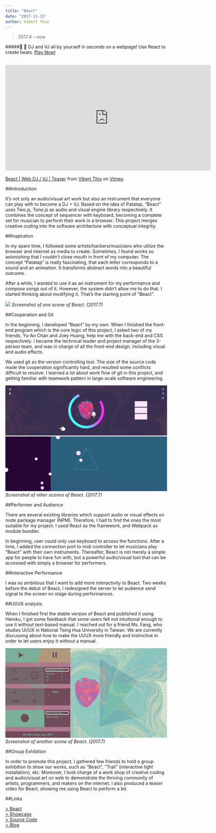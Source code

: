 ```yaml
---
title: "Beact"
date: "2017-11-15"
author: Vibert Thio
---
```


> 2017.4 – now

#####:guitar: :art: DJ and VJ all by yourself in seconds on a webpage! Use React to create beats. [  Play Now!](https://beact.herokuapp.com/)

<br>

<iframe src="https://player.vimeo.com/video/226318485" width="640" height="329" frameborder="0" webkitallowfullscreen mozallowfullscreen allowfullscreen></iframe>
<p><a href="https://vimeo.com/226318485">Beact | Web DJ / VJ | Teaser</a> from <a href="https://vimeo.com/user56788864">Vibert Thio</a> on <a href="https://vimeo.com">Vimeo</a>.</p>

<!-- ![](./img-01.jpg)
*Video shooting for Beact. (2017.7)* -->

##Introduction

It’s not only an audio/visual art work but also an instrument that everyone can play with to become a DJ + VJ. Based on the idea of Patatap, “Beact” uses Two.js, Tone.js as audio and visual engine library respectively. It combines the concept of sequencer with keyboard, becoming a complete set for musician to perform their work in a browser. This project merges creative coding into the software architecture with conceptual integrity.

##Inspiration

In my spare time, I followed some artists/hackers/musicians who utilize the browser and internet as media to create. Sometimes, I found works so astonishing that I couldn’t close mouth in front of my computer. The concept “Patatap” is really fascinating, that each letter corresponds to a sound and an animation. It transforms abstract words into a beautiful outcome.

After a while, I wanted to use it as an instrument for my performance and compose songs out of it. However, the system didn’t allow me to do that. I started thinking about modifying it. That’s the starting point of “Beact”.

![](./img-02.png)
*Screenshot of one scene of Beact. (2017.7)*

##Cooperation and Git


In the beginning, I developed “Beact” by my own. When I finished the front-end program which is the core logic of this project, I asked two of my friends, Yu-An Chan and Joey Huang, help me with the back-end and CSS respectively. I became the technical leader and project manager of the 3-person team, and was in charge of all the front-end design, including visual and audio effects.

We used git as the version controlling tool. The size of the source code made the cooperation significantly hard, and resulted some conflicts difficult to resolve. I learned a lot about work flow of git in this project, and getting familiar with teamwork pattern in large-scale software engineering.

![](./img-03.png)
![](./img-05.png)
*Screenshot of other scenes of Beact. (2017.7)*

##Performer and Audience

There are several existing libraries which support audio or visual effects on node package manager (NPM). Therefore, I had to find the ones the most suitable for my project. I used React as the framework, and Webpack as module bundler.

In beginning, user could only use keyboard to access the functions. After a time, I added the connection port to midi controller to let musicians play “Beact” with their own instruments. Thereafter, Beact is not merely a simple app for people to have fun with, but a powerful audio/visual tool that can be accessed with simply a browser for performers.

##Interactive Performance

I was so ambitious that I want to add more interactivity to Beact. Two weeks before the debut of Beact, I redesigned the server to let audience send signal to the screen on stage during performances.

##UI/UX analysis

When I finished first the stable version of Beact and published it using Heroku, I got some feedback that some users felt not intuitional enough to use it without text-based manual. I reached out for a friend Ms. Fang, who studies UI/UX in National Tsing Hua University in Taiwan. We are currently discussing about how to make the UI/UX more friendly and instinctive in order to let users enjoy it without a manual.

![](./img-04.png)
*Screenshot of another scene of Beact. (2017.7)*

##Group Exhibition

In order to promote this project, I gathered few friends to hold a group exhibition to show our works, such as “Beact”, “Trail” (interactive light installation), etc. Moreover, I took charge of a work shop of creative coding and audio/visual art on web to demonstrate the thriving community of artists, programmers, and makers on the internet. I also produced a teaser video for Beact, showing me using Beact to perform a bit.

##Links

[> Beact][1]  
[> Showcase][2]  
[> Source Code][3]  
[> Blog][4]  

[1]: https://beact.herokuapp.com/
[2]: https://vimeo.com/226318485
[3]: https://github.com/vibertthio/beact
[4]: https://medium.com/@vibertthio/beact-audio-visual-art-in-react-44e9c757e40f
